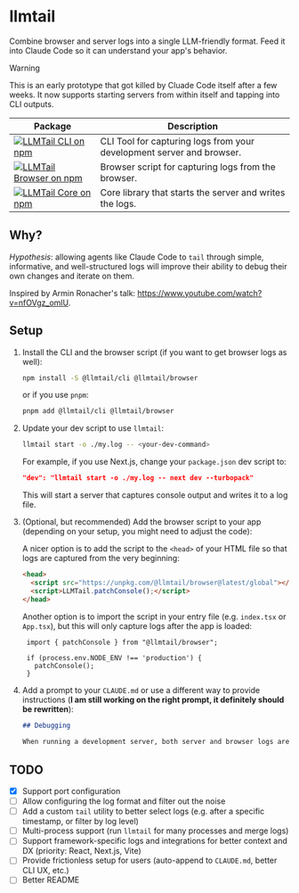 # llmtail

Combine browser and server logs into a single LLM-friendly format. Feed it into Claude Code so it can understand your app's behavior.

> [!WARNING]
> This is an early prototype that got killed by Cluade Code itself after a few weeks. It now supports starting servers from within itself and tapping into CLI outputs.

| Package                                                                                                                                                                          | Description                                                           |
| -------------                                                                                                                                                                        | --------------                                                                     |
| <a href="https://www.npmjs.com/package/@llmtail/cli"><img src="https://img.shields.io/npm/v/%40llmtail%2Fcli?label=%40llmtail%2Fcli" alt="LLMTail CLI on npm" /></a>                 | CLI Tool for capturing logs from your development server and browser. |
| <a href="https://www.npmjs.com/package/@llmtail/browser"><img src="https://img.shields.io/npm/v/%40llmtail%2Fbrowser?label=%40llmtail%2Fbrowser" alt="LLMTail Browser on npm" /></a> | Browser script for capturing logs from the browser.                   |
| <a href="https://www.npmjs.com/package/@llmtail/core"><img src="https://img.shields.io/npm/v/%40llmtail%2Fcore?label=%40llmtail%2Fcore" alt="LLMTail Core on npm" /></a>             | Core library that starts the server and writes the logs.              |


## Why?

*Hypothesis*: allowing agents like Claude Code to `tail` through simple, informative, and well-structured logs will improve their ability to debug their own changes and iterate on them.

Inspired by Armin Ronacher's talk: https://www.youtube.com/watch?v=nfOVgz_omlU.

## Setup

1. Install the CLI and the browser script (if you want to get browser logs as well):

   ```bash
   npm install -S @llmtail/cli @llmtail/browser
   ```

   or if you use `pnpm`:

   ```bash
   pnpm add @llmtail/cli @llmtail/browser
   ```

2. Update your dev script to use `llmtail`:

   ```bash
   llmtail start -o ./my.log -- <your-dev-command>
   ```

   For example, if you use Next.js, change your `package.json` dev script to:

   ```json
   "dev": "llmtail start -o ./my.log -- next dev --turbopack"
   ```

   This will start a server that captures console output and writes it to a log file.

3. (Optional, but recommended) Add the browser script to your app (depending on your setup, you might need to adjust the code):

   A nicer option is to add the script to the `<head>` of your HTML file so that logs are captured from the very beginning:
   ```html
   <head>
     <script src="https://unpkg.com/@llmtail/browser@latest/global"></script>
     <script>LLMTail.patchConsole();</script>
   </head>
   ```
   Another option is to import the script in your entry file (e.g. `index.tsx` or `App.tsx`), but this will only capture logs after the app is loaded:
  
   ```tsx
    import { patchConsole } from "@llmtail/browser";

    if (process.env.NODE_ENV !== 'production') {
      patchConsole();
    }
   ```

4. Add a prompt to your `CLAUDE.md` or use a different way to provide instructions (**I am still working on the right prompt, it definitely should be rewritten**):
    ```markdown
    ## Debugging
  
    When running a development server, both server and browser logs are aggregated into a single file located at `./my.log`. After each change, use `tail` to view a unified log file available at `./my.log`. Combine `tail` with `grep` to filter logs by keywords, such as `error` or `info`. To debug your changes, add `console.log` statements in your code, and then use `tail` with `grep` to view your own logs.
    ```

## TODO

- [x] Support port configuration
- [ ] Allow configuring the log format and filter out the noise
- [ ] Add a custom `tail` utility to better select logs (e.g. after a specific timestamp, or filter by log level)
- [ ] Multi-process support (run `llmtail` for many processes and merge logs)
- [ ] Support framework-specific logs and integrations for better context and DX (priority: React, Next.js, Vite)
- [ ] Provide frictionless setup for users (auto-append to `CLAUDE.md`, better CLI UX, etc.)
- [ ] Better README
